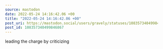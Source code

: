 ```yaml
---
source: mastodon
date: 2022-05-24 14:16:42.06 +00
title: "2022-05-24 14:16:42.06 +00"
post_uri: https://mastodon.social/users/gravely/statuses/108357340499846867
post_id: 108357340499846867
---
```

leading the charge by criticizing


